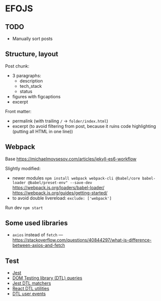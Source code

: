 # EFOJS
## TODO
- Manually sort posts

## Structure, layout
Post chunk:
- 3 paragraphs:
  - description
  - tech_stack
  - status
- figures with figcaptions
- excerpt

Front matter:
- permalink (with trailing `/` -> `folder/index.html`)
- excerpt (to avoid filtering from post, because it ruins code highlighting (putting all HTML in one line))

## Webpack
Base https://michaelmovsesov.com/articles/jekyll-es6-workflow  

Slightly modified:
- newer modules `npm install webpack webpack-cli @babel/core babel-loader @babel/preset-env" --save-dev`
 https://webpack.js.org/loaders/babel-loader/
 https://webpack.js.org/guides/getting-started/
- to avoid double livereload: `exclude: ['webpack']`

Run dev `npm start`

## Some used libraries

- `axios` instead of `fetch` — https://stackoverflow.com/questions/40844297/what-is-difference-between-axios-and-fetch

## Test
- [Jest](https://jestjs.io/docs/en/getting-started)
- [DOM Testing library (DTL) queries](https://testing-library.com/docs/dom-testing-library/cheatsheet)  
- [Jest DTL matchers](https://github.com/testing-library/jest-dom#custom-matchers)  
- [React DTL utilities](https://testing-library.com/docs/react-testing-library/cheatsheet)  
- [DTL user events](https://github.com/testing-library/user-event)

